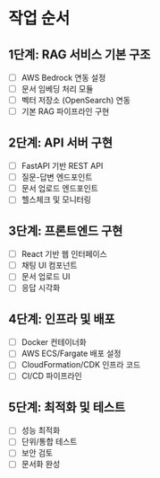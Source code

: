 # 작업 순서

## 1단계: RAG 서비스 기본 구조
- [ ] AWS Bedrock 연동 설정
- [ ] 문서 임베딩 처리 모듈
- [ ] 벡터 저장소 (OpenSearch) 연동
- [ ] 기본 RAG 파이프라인 구현

## 2단계: API 서버 구현  
- [ ] FastAPI 기반 REST API
- [ ] 질문-답변 엔드포인트
- [ ] 문서 업로드 엔드포인트
- [ ] 헬스체크 및 모니터링

## 3단계: 프론트엔드 구현
- [ ] React 기반 웹 인터페이스
- [ ] 채팅 UI 컴포넌트
- [ ] 문서 업로드 UI
- [ ] 응답 시각화

## 4단계: 인프라 및 배포
- [ ] Docker 컨테이너화
- [ ] AWS ECS/Fargate 배포 설정
- [ ] CloudFormation/CDK 인프라 코드
- [ ] CI/CD 파이프라인

## 5단계: 최적화 및 테스트
- [ ] 성능 최적화
- [ ] 단위/통합 테스트
- [ ] 보안 검토
- [ ] 문서화 완성
